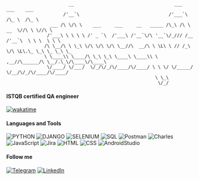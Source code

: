                 

                           __                                     ___             ___    ___      
                         /'__`\                                 /'___`\          /\_ \  /\_ \     
                    ___ /\ \/\ \    ___     ___     __   _____ /\_\ /\ \     __  \//\ \ \//\ \    
                   /'___\ \ \ \ \ /' _ `\  /'___\ /'__`\/\ '__`\/_/// /__  /'__`\  \ \ \  \ \ \   
                  /\ \__/\ \ \_\ \/\ \/\ \/\ \__//\  __/\ \ \L\ \ // /_\ \/\ \L\.\_ \_\ \_ \_\ \_ 
                  \ \____\\ \____/\ \_\ \_\ \____\ \____\\ \ ,__//\______/\ \__/.\_\/\____\/\____\
                   \/____/ \/___/  \/_/\/_/\/____/\/____/ \ \ \/ \/_____/  \/__/\/_/\/____/\/____/
                                                           \ \_\                                  
                                                            \/_/                          

#### ISTQB certified QA engineer
[![wakatime](https://wakatime.com/badge/user/94ae3cfb-089a-4d45-bb4b-92a008be290e.svg)](https://wakatime.com/@94ae3cfb-089a-4d45-bb4b-92a008be290e)

#### Languages and Tools
![PYTHON](https://img.shields.io/badge/-python-090909?style=for-the-badge&logo=python)
![DJANGO](https://img.shields.io/badge/-django-090909?style=for-the-badge&logo=django)
![SELENIUM](https://img.shields.io/badge/-selenium-090909?style=for-the-badge&logo=selenium)
![SQL](https://img.shields.io/badge/-Sql-090909?style=for-the-badge&logo=mysql&logoColor=00648B)
![Postman](https://img.shields.io/badge/-Postman-090909?style=for-the-badge&logo=postman)
![Charles](https://img.shields.io/badge/-Charles_Proxy-090909?style=for-the-badge&logo=charles)
![JavaScript](https://img.shields.io/badge/-JavaScript-090909?style=for-the-badge&logo=javascript)
![Jira](https://img.shields.io/badge/-Jira-090909?style=for-the-badge&logo=Jira)
![HTML](https://img.shields.io/badge/-HTML-090909?style=for-the-badge&logo=html5)
![CSS](https://img.shields.io/badge/-CSS-090909?style=for-the-badge&logo=CSS3)
![AndroidStudio](https://img.shields.io/badge/-Android_Studio-090909?style=for-the-badge&logo=androidstudio)

#### Follow me
[![Telegram](https://img.shields.io/badge/-Telegram-090909?style=for-the-badge&logo=telegram)](https://t.me/sssuperoleg)
[![LinkedIn](https://img.shields.io/badge/-LinkedIn-090909?style=for-the-badge&logo=Linkedin)](https://www.linkedin.com/in/oleg-kiselev-qa)

